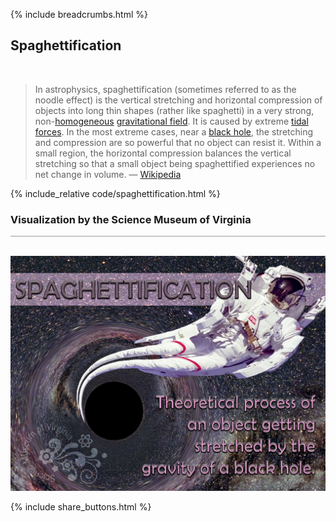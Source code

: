 {% include breadcrumbs.html %}

## Spaghettification
<div class="header_line"><br/></div>

<blockquote>
In astrophysics, spaghettification (sometimes referred to as the noodle effect) 
is the vertical stretching and horizontal compression of objects into long thin shapes 
(rather like spaghetti) in a very strong, non-<a href="https://en.wikipedia.org/wiki/Homogeneous">homogeneous</a>
<a href="https://en.wikipedia.org/wiki/Gravitational_field">gravitational field</a>. 
It is caused by extreme <a href="https://en.wikipedia.org/wiki/Tidal_force">tidal forces</a>. 
In the most extreme cases, near a <a href="https://en.wikipedia.org/wiki/Black_hole">black hole</a>, 
the stretching and compression are so powerful that no object can resist it. 
Within a small region, the horizontal compression balances the vertical stretching 
so that a small object being spaghettified experiences no net change in volume. &mdash;
<a href="https://en.wikipedia.org/wiki/Spaghettification">Wikipedia</a>
</blockquote>
<p style="clear:both;"></p>

{% include_relative code/spaghettification.html %}

<p style="clear:both;"></p>

### Visualization by the Science Museum of Virginia
<div style="border-top: 1px solid #999999"><br/></div>

[![pictures](images/spaghettification.jpg)](https://x.com/ScienceMusofVA/status/756180794633228289)

<p style="clear:both;"></p>

{% include share_buttons.html %}

